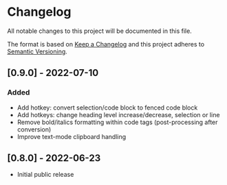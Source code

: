 # Changelog

All notable changes to this project will be documented in this file.

The format is based on [Keep a Changelog](http://keepachangelog.com/en/1.0.0/)
and this project adheres to [Semantic Versioning](http://semver.org/spec/v2.0.0.html).

<!-- markdownlint-disable MD024 -->

## [0.9.0] - 2022-07-10

### Added

- Add hotkey: convert selection/code block to fenced code block
- Add hotkeys: change heading level increase/decrease, selection or line
- Remove bold/italics formatting within code tags (post-processing after conversion)
- Improve text-mode clipboard handling

## [0.8.0] - 2022-06-23

- Initial public release
